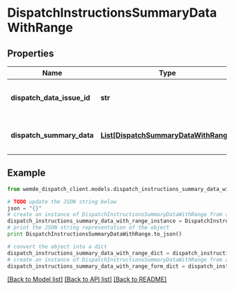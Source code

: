 # DispatchInstructionsSummaryDataWithRange


## Properties

Name | Type | Description | Notes
------------ | ------------- | ------------- | -------------
**dispatch_data_issue_id** | **str** | Dispatch Summary Data Issue ID. | [optional] 
**dispatch_summary_data** | [**List[DispatchSummaryDataWithRange]**](DispatchSummaryDataWithRange.md) | Dispatch Summary Data Object. | [optional] 

## Example

```python
from wemde_dispatch_client.models.dispatch_instructions_summary_data_with_range import DispatchInstructionsSummaryDataWithRange

# TODO update the JSON string below
json = "{}"
# create an instance of DispatchInstructionsSummaryDataWithRange from a JSON string
dispatch_instructions_summary_data_with_range_instance = DispatchInstructionsSummaryDataWithRange.from_json(json)
# print the JSON string representation of the object
print DispatchInstructionsSummaryDataWithRange.to_json()

# convert the object into a dict
dispatch_instructions_summary_data_with_range_dict = dispatch_instructions_summary_data_with_range_instance.to_dict()
# create an instance of DispatchInstructionsSummaryDataWithRange from a dict
dispatch_instructions_summary_data_with_range_form_dict = dispatch_instructions_summary_data_with_range.from_dict(dispatch_instructions_summary_data_with_range_dict)
```
[[Back to Model list]](../README.md#documentation-for-models) [[Back to API list]](../README.md#documentation-for-api-endpoints) [[Back to README]](../README.md)



